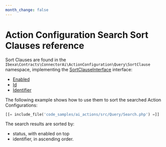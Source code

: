 ```yaml
---
month_change: false
---
```


# Action Configuration Search Sort Clauses reference

Sort Clauses are found in the `Ibexa\Contracts\ConnectorAi\ActionConfiguration\Query\SortClause` namespace, implementing the [SortClauseInterface](/api/php_api/php_api_reference/classes/Ibexa-Contracts-ConnectorAi-ActionConfiguration-Query-SortClauseInterface.html) interface:

- [Enabled](/api/php_api/php_api_reference/classes/Ibexa-Contracts-ConnectorAi-ActionConfiguration-Query-SortClause-Enabled.html)
- [Id](/api/php_api/php_api_reference/classes/Ibexa-Contracts-ConnectorAi-ActionConfiguration-Query-SortClause-Id.html)
- [Identifier](/api/php_api/php_api_reference/classes/Ibexa-Contracts-ConnectorAi-ActionConfiguration-Query-SortClause-Identifier.html)

The following example shows how to use them to sort the searched Action Configurations:
``` php
[[= include_file('code_samples/ai_actions/src/Query/Search.php') =]]
```

The search results are sorted by:

- status, with enabled on top
- identifier, in ascending order.
